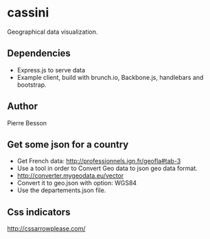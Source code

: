 cassini
===

Geographical data visualization.
## Dependencies
- Express.js to serve data
- Example client, build with brunch.io, Backbone.js, handlebars and bootstrap.
## Author
Pierre Besson


## Get some json for a country
- Get French data: http://professionnels.ign.fr/geofla#tab-3
- Use a tool in order to Convert Geo data to json geo data format.
- http://converter.mygeodata.eu/vector
- Convert it to geo.json with option: WGS84
- Use the departements.json file. 

## Css indicators
http://cssarrowplease.com/